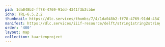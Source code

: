 ```yaml
---
pid: 1da048b2-ff78-4769-91dd-4341f3b2cbbe
idno: TRL-6.5.2.2
thumbnail: https://dlc.services/thumbs/7/4/1da048b2-ff78-4769-91dd-4341f3b2cbbe/full/400,339/0/default.jpg
manifest: https://dlc.services/iiif-resource/delft/string1string2string3/kaartenproject-2007/TRL-6.5.2.2
order: '400'
layout: map
collection: kaartenproject
---
```

